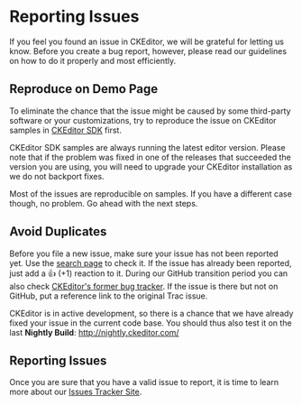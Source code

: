 <!--
Copyright (c) 2003-2018, CKSource - Frederico Knabben. All rights reserved.
For licensing, see LICENSE.md.
-->

# Reporting Issues

If you feel you found an issue in CKEditor, we will be grateful for letting us know. Before you create a bug report, however, please read our guidelines on how to do it properly and most efficiently.

## Reproduce on Demo Page

To eliminate the chance that the issue might be caused by some third-party software or your customizations, try to reproduce the issue on CKEditor samples in [CKEditor SDK](https://sdk.ckeditor.com/samples/standardpreset.html) first.

CKEditor SDK samples are always running the latest editor version. Please note that if the problem was fixed in one of the releases that succeeded the version you are using, you will need to upgrade your CKEditor installation as we do not backport fixes.

Most of the issues are reproducible on samples. If you have a different case though, no problem. Go ahead with the next steps.

## Avoid Duplicates

Before you file a new issue, make sure your issue has not been reported yet. Use the [search page](https://github.com/ckeditor/ckeditor-dev/issues) to check it.
If the issue has already been reported, just add a 👍 (+1) reaction to it. During our GitHub transition period you can also check [CKEditor's former bug tracker](https://dev.ckeditor.com). If the issue
is there but not on GitHub, put a reference link to the original Trac issue.

CKEditor is in active development, so there is a chance that we have already fixed your issue in the current code base. You should thus also test it on the last **Nightly Build**: <http://nightly.ckeditor.com/>

## Reporting Issues

Once you are sure that you have a valid issue to report, it is time to learn more about our [Issues Tracker Site](#!/guide/dev_issues_tracker).
